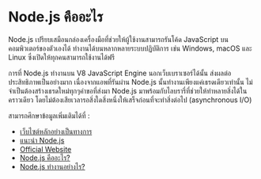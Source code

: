 # Node.js คืออะไร

Node.js เปรียบเสมือนกล่องเครื่องมือที่ช่วยให้ผู้ใช้งานสามารถรันโค้ด JavaScript บนคอมพิวเตอร์ของตัวเองได้ ทำงานได้บนหลากหลายระบบปฏิบัติการ เช่น Windows, macOS และ Linux ซึ่งเปิดให้ทุกคนสามารถใช้งานได้ฟรี

การที่ Node.js ทำงานบน V8 JavaScript Engine นอกเว็บเบราเซอร์ได้นั้น ส่งผลต่อประสิทธิภาพเป็นอย่างมาก เนื่องจากแอพที่รันผ่าน Node.js นั้นทำงานเพียงแค่เธรดเดียวเท่านั้น ไม่จำเป็นต้องสร้างเธรดใหม่ทุกๆคำขอที่ส่งมา
Node.js มาพร้อมกับไลบรารี่ที่ช่วยให้ทำหลายสิ่งได้ในคราวเดียว โดยไม่ต้องเสียเวลารอสิ่งใดสิ่งหนึ่งให้เสร็จก่อนที่จะทำสิ่งต่อไป (asynchronous I/O)

สามารถศึกษาข้อมูลเพิ่มเติมได้ที่ :
- [เว็บไซต์หลักอย่างเป็นทางการ](https://nodejs.org/en/about/)
- [แนะนำ Node.js](https://www.w3schools.com/nodejs/nodejs_intro.asp)
- [Official Website](https://nodejs.dev/en/learn/)
- [Node.js คืออะไร?](https://www.youtube.com/watch?v=uVwtVBpw7RQ)
- [Node.js ทำงานอย่างไร?](https://www.youtube.com/watch?v=jOupHNvDIq8)
